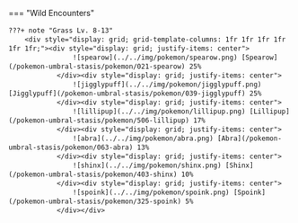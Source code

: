 

=== "Wild Encounters"


	???+ note "Grass Lv. 8-13"
		<div style="display: grid; grid-template-columns: 1fr 1fr 1fr 1fr 1fr 1fr;"><div style="display: grid; justify-items: center">
                    ![spearow](../../img/pokemon/spearow.png) [Spearow](/pokemon-umbral-stasis/pokemon/021-spearow) 25%
                </div><div style="display: grid; justify-items: center">
                    ![jigglypuff](../../img/pokemon/jigglypuff.png) [Jigglypuff](/pokemon-umbral-stasis/pokemon/039-jigglypuff) 25%
                </div><div style="display: grid; justify-items: center">
                    ![lillipup](../../img/pokemon/lillipup.png) [Lillipup](/pokemon-umbral-stasis/pokemon/506-lillipup) 17%
                </div><div style="display: grid; justify-items: center">
                    ![abra](../../img/pokemon/abra.png) [Abra](/pokemon-umbral-stasis/pokemon/063-abra) 13%
                </div><div style="display: grid; justify-items: center">
                    ![shinx](../../img/pokemon/shinx.png) [Shinx](/pokemon-umbral-stasis/pokemon/403-shinx) 10%
                </div><div style="display: grid; justify-items: center">
                    ![spoink](../../img/pokemon/spoink.png) [Spoink](/pokemon-umbral-stasis/pokemon/325-spoink) 5%
                </div></div>



